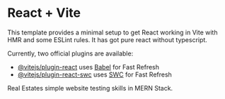 # React + Vite

This template provides a minimal setup to get React working in Vite with HMR and some ESLint rules. It has got pure react without typescript.

Currently, two official plugins are available:

- [@vitejs/plugin-react](https://github.com/vitejs/vite-plugin-react/blob/main/packages/plugin-react/README.md) uses [Babel](https://babeljs.io/) for Fast Refresh
- [@vitejs/plugin-react-swc](https://github.com/vitejs/vite-plugin-react-swc) uses [SWC](https://swc.rs/) for Fast Refresh


Real Estates simple website testing skills in MERN Stack.
